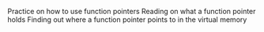 Practice on how to use function pointers
Reading on what a function pointer holds
Finding out where a function pointer points to in the virtual memory
